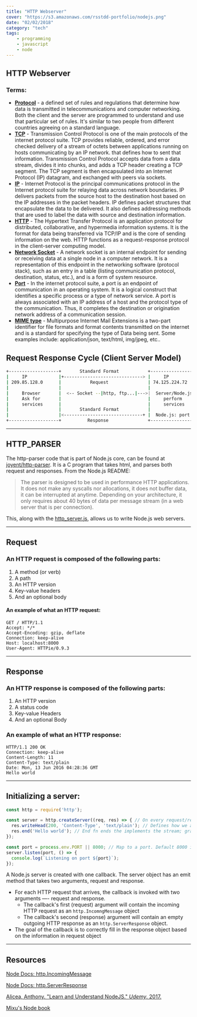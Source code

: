 ```yaml
---
title: "HTTP Webserver"
cover: "https://s3.amazonaws.com/rsstdd-portfolio/nodejs.png"
date: "02/02/2018"
category: "tech"
tags:
    - programming
    - javascript
    - node
---
```


## HTTP Webserver

### Terms:

* [__Protocol__](https://www.wikiwand.com/en/Protocol) - a defined set of rules and regulations that determine how data is transmitted in telecommunications and computer networking. Both the client and the server are programmed to understand and use that particular set of rules. It's similar to two people from different countries agreeing on a standard language.
* [__TCP__](https://www.wikiwand.com/en/Transmission_Control_Protocol) - Transmission Control Protocol is one of the main protocols of the internet protocol suite. TCP provides reliable, ordered, and error checked delivery of a stream of octets between applications running on hosts communicating by an IP network. that defines how to sent that information. Transmission Control Protocol accepts data from a data stream, divides it into chunks, and adds a TCP header creating a TCP segment. The TCP segment is then encapsulated into an Internet Protocol (IP) datagram, and exchanged with peers via sockets.
* [__IP__](https://www.wikiwand.com/en/Internet_Protocol) - Internet Protocol is the principal communications protocol in the Internet protocol suite for relaying data across network boundaries. IP delivers packets from the source host to the destination host based on the IP addresses in the packet headers. IP defines packet structures that encapsulate the data to be delivered. It also defines addressing methods that are used to label the data with source and destination information.
* [__HTTP__](https://www.wikiwand.com/en/Hypertext_Transfer_Protocols) - The Hypertext Transfer Protocol is an application protocol for distributed, collaborative, and hypermedia information systems. It is the format for data being transferred via TCP/IP and is the core of sending information on the web. HTTP functions as a request-response protocol in the client-server computing model.
* [__Network Socket__](https://www.wikiwand.com/en/Network_socket) - A network socket is an internal endpoint for sending or receiving data at a single node in a computer network. It is a representation of this endpoint in the networking software (protocol stack), such as an entry in a table (listing communication protocol, destination, status, etc.), and is a form of system resource.
* [__Port__](https://www.wikiwand.com/en/Port_(computer_networking)) - In the internet protocol suite, a port is an endpoint of communication in an operating system. It is a logical construct that identifies a specific process or a type of network service. A port is always associated with an IP address of a host and the protocol type of the communication. Thus, it completes the destination or origination network address of a communication session.
* [__MIME type__](https://www.wikiwand.com/en/Media_type) - Multipurpose Internet Mail Extensions is a two-part identifier for file formats and format contents transmitted on the internet and is a standard for specifying the type of Data being sent. Some examples include: application/json, text/html, img/jpeg, etc..

## Request Response Cycle (Client Server Model)
```bash
+-------------------+       Standard Format           +-------------------+
|     IP            |+------------------------------> |     IP            |
| 209.85.128.0      |           Request               | 74.125.224.72     |
|                   |                                 |                   |
|     Browser       |  <-- Socket --|http, ftp...|--->|  Server/Node.js   |
|     Ask for       |                                 |     perform       |
|     services      |                                 |     services      |
|                   |       Standard Format           |                   |
|                   |<------------------------------+ |  Node.js: port:80 | <-- port number
+-------------------+          Response               +-------------------+

```
---

## HTTP_PARSER
The http-parser code that is part of Node.js core, can be found at [joyent/http-parser](https://github.com/nodejs/http-parser). It is a C program that takes html, and parses both request and responses. From the Node.js README:

>The parser is designed to be used in performance HTTP applications. It does not make any syscalls nor allocations, it does not buffer data, it can be interrupted at anytime. Depending on your architecture, it only requires about 40 bytes of data per message stream (in a web server that is per connection).

This, along with the [http_server.js](https://github.com/nodejs/node/blob/master/lib/_http_server.js), allows us to write Node.js web servers.

---

## Request
### An HTTP request is composed of the following parts:
1. A method (or verb)
2. A path
3. An HTTP version
4. Key-value headers
5. And an optional body

#### An example of what an HTTP request:
```
GET / HTTP/1.1
Accept: */*
Accept-Encoding: gzip, deflate
Connection: keep-alive
Host: localhost:8000
User-Agent: HTTPie/0.9.3
```
---

## Response
### An HTTP response is composed of the following parts:
1. An HTTP version
2. A status code
3. Key-value Headers
4. And an optional Body

### An example of what an HTTP response:
```
HTTP/1.1 200 OK
Connection: keep-alive
Content-Length: 11
Content-Type: text/plain
Date: Mon, 13 Jun 2016 04:28:36 GMT
Hello world
```

---

## Initializing a server:

```javascript
const http = require('http');

const server = http.createServer((req, res) => { // On every request/response interaction, the server will do something
  res.writeHead(200, 'Content-Type', 'text/plain'); // Defines how we are sending data to the client
  res.end('Hello world'); // End fn ends the implements the stream; grab the buffer data and send data
});

const port = process.env.PORT || 8000; // Map to a port. Default 8000 in this case
server.listen(port, () => {
  console.log(`Listening on port ${port}`);
});
```

A Node.js server is created with one callback. The server object has an emit method that takes two arguments, request and response.
* For each HTTP request that arrives, the callback is invoked with two arguments —- request and response.
  * The callback's first (request) argument will contain the incoming HTTP request as an `http.IncomngMessage` object
  * The callback's second (response) argument will contain an empty outgoing HTTP response as an `http.ServerResponse` object.
* The goal of the callback is to correctly fill in the response object based on the information in request object

---


## Resources

[Node Docs: http.IncomingMessage](https://nodejs.org/dist/latest-v6.x/docs/api/http.html#http_class_http_incomingmessage)

[Node Docs: http.ServerResponse](https://nodejs.org/dist/latest-v6.x/docs/api/http.html#http_class_http_serverresponse)

[Alicea, Anthony. "Learn and Understand NodeJS." _Udemy_. 2017.](https://www.udemy.com/understand-nodejs/learn/v4/overview)

[Mixu's Node book](http://book.mixu.net/node/ch11.html)
